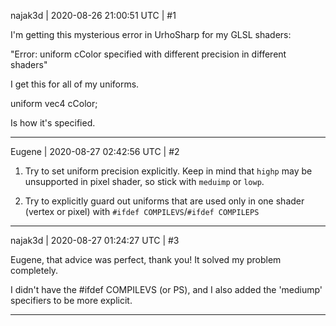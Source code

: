 najak3d | 2020-08-26 21:00:51 UTC | #1

I'm getting this mysterious error in UrhoSharp for my GLSL shaders:

"Error: uniform cColor specified with different precision in different shaders"

I get this for all of my uniforms.

   uniform vec4 cColor;

Is how it's specified.

-------------------------

Eugene | 2020-08-27 02:42:56 UTC | #2

1) Try to set uniform precision explicitly.
Keep in mind that `highp` may be unsupported in pixel shader, so stick with `meduimp` or `lowp`.

2) Try to explicitly guard out uniforms that are used only in one shader (vertex or pixel) with `#ifdef COMPILEVS`/`#ifdef COMPILEPS`

-------------------------

najak3d | 2020-08-27 01:24:27 UTC | #3

Eugene, that advice was perfect, thank you!   It solved my problem completely.

I didn't have the #ifdef COMPILEVS (or PS), and I also added the 'mediump' specifiers to be more explicit.

-------------------------

